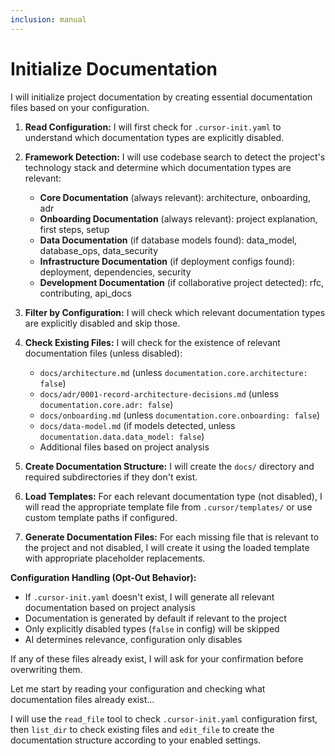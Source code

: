 ```yaml
---
inclusion: manual
---
```

# Initialize Documentation

I will initialize project documentation by creating essential documentation files based on your configuration.

1. **Read Configuration:** I will first check for `.cursor-init.yaml` to understand which documentation types are explicitly disabled.

2. **Framework Detection:** I will use codebase search to detect the project's technology stack and determine which documentation types are relevant:
   - **Core Documentation** (always relevant): architecture, onboarding, adr
   - **Onboarding Documentation** (always relevant): project explanation, first steps, setup 
   - **Data Documentation** (if database models found): data_model, database_ops, data_security
   - **Infrastructure Documentation** (if deployment configs found): deployment, dependencies, security
   - **Development Documentation** (if collaborative project detected): rfc, contributing, api_docs

3. **Filter by Configuration:** I will check which relevant documentation types are explicitly disabled and skip those.

4. **Check Existing Files:** I will check for the existence of relevant documentation files (unless disabled):
   - `docs/architecture.md` (unless `documentation.core.architecture: false`)
   - `docs/adr/0001-record-architecture-decisions.md` (unless `documentation.core.adr: false`)
   - `docs/onboarding.md` (unless `documentation.core.onboarding: false`)
   - `docs/data-model.md` (if models detected, unless `documentation.data.data_model: false`)
   - Additional files based on project analysis

5. **Create Documentation Structure:** I will create the `docs/` directory and required subdirectories if they don't exist.

6. **Load Templates:** For each relevant documentation type (not disabled), I will read the appropriate template file from `.cursor/templates/` or use custom template paths if configured.

7. **Generate Documentation Files:** For each missing file that is relevant to the project and not disabled, I will create it using the loaded template with appropriate placeholder replacements.

**Configuration Handling (Opt-Out Behavior):**
- If `.cursor-init.yaml` doesn't exist, I will generate all relevant documentation based on project analysis
- Documentation is generated by default if relevant to the project
- Only explicitly disabled types (`false` in config) will be skipped
- AI determines relevance, configuration only disables

If any of these files already exist, I will ask for your confirmation before overwriting them.

Let me start by reading your configuration and checking what documentation files already exist...

I will use the `read_file` tool to check `.cursor-init.yaml` configuration first, then `list_dir` to check existing files and `edit_file` to create the documentation structure according to your enabled settings.
